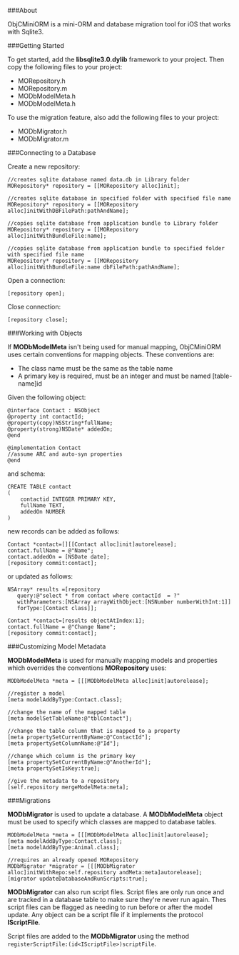 ###About

ObjCMiniORM is a mini-ORM and database migration tool for iOS that works with Sqlite3.

###Getting Started

To get started, add the **libsqlite3.0.dylib** framework to your project. Then copy the following files to your project:

* MORepository.h
* MORepository.m
* MODbModelMeta.h
* MODbModelMeta.h

To use the migration feature, also add the following files to your project:

* MODbMigrator.h
* MODbMigrator.m

###Connecting to a Database

Create a new repository:

	//creates sqlite database named data.db in Library folder
    MORepository* repository = [[MORepository alloc]init];

	//creates sqlite database in specified folder with specified file name
    MORepository* repository = [[MORepository alloc]initWithDBFilePath:pathAndName];

	//copies sqlite database from application bundle to Library folder
    MORepository* repository = [[MORepository alloc]initWithBundleFile:name];
    
    //copies sqlite database from application bundle to specified folder with specified file name
    MORepository* repository = [[MORepository alloc]initWithBundleFile:name dbFilePath:pathAndName];
    
Open a connection:

    [repository open];
    

Close connection:

	[repository close];
	
###Working with Objects

If **MODbModelMeta** isn't being used for manual mapping, ObjCMiniORM uses certain conventions for mapping objects. These conventions are:

* The class name must be the same as the table name
* A primary key is required, must be an integer and must be named [table-name]id

Given the following object:

	@interface Contact : NSObject
	@property int contactId;
	@property(copy)NSString*fullName;
	@property(strong)NSDate* addedOn;
	@end
	
	@implementation Contact
	//assume ARC and auto-syn properties
	@end
	
and schema:

	CREATE TABLE contact
	(
		contactid INTEGER PRIMARY KEY, 
		fullName TEXT, 
		addedOn NUMBER
	)

new records can be added as follows:

    Contact *contact=[][[Contact alloc]init]autorelease];
    contact.fullName = @"Name";
    contact.addedOn = [NSDate date];
	[repository commit:contact];

or updated as follows:

	NSArray* results =[repository
	   query:@"select * from contact where contactId  = ?"
	   withParameters:[NSArray arrayWithObject:[NSNumber numberWithInt:1]]
	   forType:[Contact class]];
	   
	Contact *contact=[results objectAtIndex:1];
	contact.fullName = @"Change Name";
	[repository commit:contact];
	
###Customizing Model Metadata

**MODbModelMeta** is used for manually mapping models and properties which overrides the conventions **MORepository** uses:

    MODbModelMeta *meta = [[[MODbModelMeta alloc]init]autorelease];
    
    //register a model
    [meta modelAddByType:Contact.class];
    
    //change the name of the mapped table
    [meta modelSetTableName:@"tblContact"];
    
    //change the table column that is mapped to a property
    [meta propertySetCurrentByName:@"ContactId"];
    [meta propertySetColumnName:@"Id"];
    
    //change which column is the primary key
    [meta propertySetCurrentByName:@"AnotherId"];
    [meta propertySetIsKey:true];
    
    //give the metadata to a repository
	[self.repository mergeModelMeta:meta];
	
	
###Migrations

**MODbMigrator** is used to update a database. A **MODbModelMeta** object must be used to specify which classes are mapped to database tables.

    MODbModelMeta *meta = [[[MODbModelMeta alloc]init]autorelease];
    [meta modelAddByType:Contact.class];
    [meta modelAddByType:Animal.class];
    
    //requires an already opened MORepository
    MODbMigrator *migrator = [[[MODbMigrator alloc]initWithRepo:self.repository andMeta:meta]autorelease];
    [migrator updateDatabaseAndRunScripts:true];
    
**MODbMigrator** can also run script files. Script files are only run once and are tracked in a database table to make sure they're never run again. Thes script files can be flagged as needing to run before or after the model update. Any object can be a script file if it implements the protocol **IScriptFile**. 

Script files are added to the **MODbMigrator** using the method `registerScriptFile:(id<IScriptFile>)scriptFile`.







